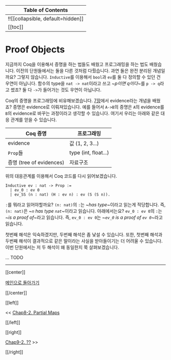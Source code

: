 | Table of Contents |
|-------------------|
|!![[collapsible, default=hidden]]  |
|[[toc]]|

# Proof Objects

지금까지 Coq을 이용해서 증명을 하는 법들도 배웠고 프로그래밍을 하는 법도 배웠습니다. 이전의 단원들에서는 둘을 다른 것처럼 다뤘습니다. 과연 둘은 완전 분리된 개념일까요? 그렇지 않습니다. `Inductive`를 이용해서 `bool`과 `ev`를 둘 다 정의할 수 있던 건 우연이 아닙니다. 함수의 type을 `nat -> nat`이라고 쓰고 ~_p이면 q이다_~를 `p -> q`라고 썼죠? 둘 다 `->`가 들어가는 것도 우연이 아닙니다.

Coq의 증명을 프로그래밍에 비유해보겠습니다. [7장](Chap7-2.html#refevidence)에서 evidence라는 개념을 배웠죠? 증명은 evidence로 이뤄져있습니다. 예를 들어서 `A->B`의 증명은 `A`의 evidence를 `B`의 evidence로 바꾸는 과정이라고 생각할 수 있습니다. 여기서 우리는 아래와 같은 대응 관계를 얻을 수 있습니다.

| Coq 증명                 | 프로그래밍  |
|--------------------------|-------------|
| evidence                 | 값 (1, 2, 3...)  |
| `Prop`들                 | type (int, float...)  |
| 증명 (tree of evidences) | 자료구조      |

위의 대응관계를 이용해서 Coq 코드를 다시 읽어보겠습니다.

```haskell, line_num
Inductive ev : nat -> Prop :=
  | ev_0 : ev 0
  | ev_SS (n : nat) (H : ev n) : ev (S (S n)).
```

`:`를 뭐라고 읽어야할까요? `(n: nat)`의 `:`는 ~_has type_~이라고 읽는게 적당합니다. 즉, `(n: nat)`은 ~_`n` has type `nat`_~이라고 읽습니다. 아래에서는요? `ev_0 : ev 0`의 `:`는 ~_is a proof of_~라고 읽습니다. 즉, `ev_0 : ev 0`는 ~_`ev_0` is a proof of `ev 0`_~라고 읽습니다.

첫번째 해석은 익숙하겠지만, 두번째 해석은 좀 낯설 수 있습니다. 또한, 첫번째 해석과 두번째 해석이 결과적으로 같은 말이라는 사실을 받아들이기는 더 어려울 수 있습니다. 이번 단원에서는 저 두 해석이 왜 동일한지 쭉 살펴보겠습니다.

... TODO

---

[[center]]

[메인으로 돌아가기](index.html)

[[/center]]

[[left]]

<< [Chap8-2. Partial Maps](Chap8-2.html)

[[/left]]

[[right]]

[Chap9-2. ??](Chap9-2.html) >>

[[/right]]